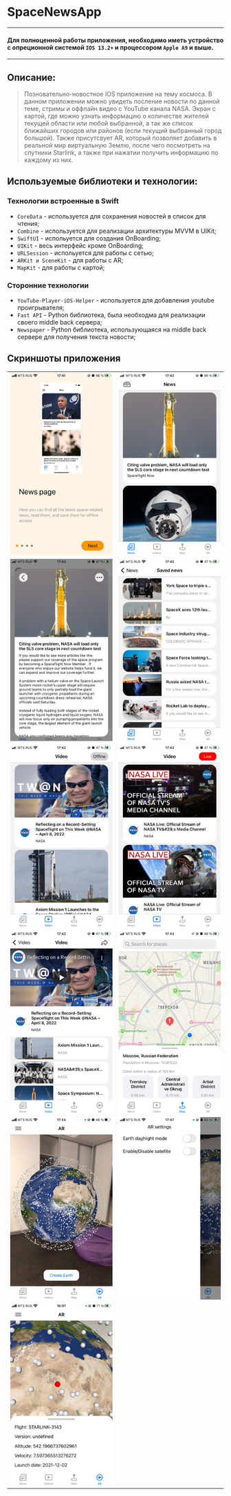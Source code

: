 # SpaceNewsApp
---
#### Для полноценной работы приложения, необходимо иметь устройство с опреционной системой ```IOS 13.2+``` и процессором ```Apple A9``` и выше.
---
## Описание:
>Позновательно-новостное IOS приложение на тему космоса. В данном приложении можно увидеть посление новости по данной теме, стримы и оффлайн видео с YouTube канала NASA. Экран с картой, где можно узнать информацию о количестве жителей текущей области или любой выбранной, а так же список ближайших городов или районов (если текущий выбранный город большой). Также присутсвует AR, который позволяет добавить в реальной мир виртуальную Землю, после чего посмотреть на спутники Starlink, а также при нажатии получить информацию по каждому из них.

## Используемые библиотеки и технологии:
### Технологии встроенные в Swift
- ```CoreData``` - используется для сохранения новостей в список для чтения;
- ```Combine``` - используется для реализации архитектуры MVVM в UIKit;
- ```SwiftUI``` - испольуется для создания OnBoarding;
- ```UIKit``` - весь интерфейс кроме OnBoarding;
- ```URLSession``` - испольуется для работы с сетью;
- ```ARKit и SceneKit``` - для работы с AR;
- ```MapKit``` - для работы с картой;
### Сторонние технологии
- ```YouTube-Player-iOS-Helper``` - используется для добавления youtube проигрывателя;
- ```Fast API``` - Python библиотека, была необходма для реализации своего middle back сервера;
- ```Newspaper``` - Python библиотека, использующаяся на middle back сервере для получения текста новости;

## Скриншоты приложения
<table>
  <tr>
    <td>
<img src="/Images/1.jpeg">
    </td>
    <td>
<img src="/Images/2.jpeg">
    </td>
  </tr>
  <tr>
    <td>
<img src="/Images/3.jpeg">
    </td>
    <td>
<img src="/Images/4.jpeg">
    </td>
  </tr>
  <tr>
    <td>
<img src="/Images/5.jpeg">
      </td>
    <td>
<img src="/Images/6.jpeg">
      </td>
  </tr>
  <tr>
    <td>
<img src="/Images/7.jpeg">
      </td>
    <td>
<img src="/Images/8.jpeg">
      </td>
  </tr>
  <tr>
    <td>
<img src="/Images/9.jpeg">
      </td>
    <td>
<img src="/Images/10.jpeg">
      </td>
  </tr>
  <tr>
    <td>
<img src="/Images/11.jpeg">
      </td>
    </tr>
  </table>
